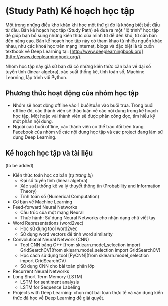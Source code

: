 # (Study Path) Kế hoạch học tập

Một trong những điều khó khăn khi học một thứ gì đó là không biết bắt đầu từ
đâu. Bản kế hoạch học tập (Study Path) sẽ đưa ra một "lộ trình" học tập để
giúp bạn bổ sung những kiến thức của mình từ dễ đến khó, từ căn bản
đến nâng cao. Bản kế hoạch học tập này có tham khảo từ nhiều nguồn khác nhau,
như các khoá học trên mạng Internet, blogs và đặc biệt là từ cuốn textbook về
Deep Learning tại: [http://www.deeplearningbook.org](http://www.deeplearningbook.org/).

Nhóm học tập này giả sử bạn đã có những kiến thức căn bản về
đại số tuyến tính (linear algebra), xác suất thống kê, tính toán số,
Machine Learning, lập trình với Python.

## Phương thức hoạt động của nhóm học tập

- Nhóm sẽ hoạt động offline vào 1 buổi/tuần vào buổi trưa. Trong buổi offline
đó, các thành viên sẽ thảo luận về các nội dung trong kế hoạch học tập.
Một hoặc vài thành viên sẽ được phân công đọc, tìm hiểu kỹ một phần nội dung.
- Ngoài các buổi offline, các thành viên có thể trao đổi trên trang Facebook của nhóm về các nội dung học tập và các project đang làm sử dụng Deep Learning.

## Kế hoạch học tập và tài liệu

(to be added)

- Kiến thức toán học cơ bản (*tự trang bị*)
  * Đại số tuyến tính (linear algebra)
  * Xác suất thống kê và lý thuyết thông tin (Probability and Information Theory)
  * Tính toán số (Numerical Computation)
- Cơ bản về Machine Learning  
- Feed-forward Neural Networks
  * Cấu trúc của một mạng Neural
  * Thực hành: Sử dụng Neural Networks cho nhận dạng chữ viết tay
- Word Representations (word2vec)
  * Học sử dụng tool word2vec
  * Sử dụng word vectors để tính word similarity 
- Convolutional Neural Network (CNN)
  * Tool CNN bằng C++ [from sklearn.model_selection import GridSearchCV](from sklearn.model_selection import GridSearchCV)
  * Học cách sử dụng tool [PyCNN](from sklearn.model_selection import GridSearchCV)
  * Sử dụng CNN cho bài toán phân lớp
- Recurrent Neural Networks
- Long Short Term Memory (LSTM)
  * LSTM for sentiment analysis
  * LSTM for Sequence Labeling 
- Projects with Deep Learning: chọn một bài toán thực tế và vận dụng kiến thức đã học về Deep Learning để giải quyết.











